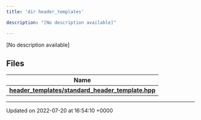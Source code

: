 ```yaml
---
title: 'dir header_templates'

description: "[No description available]"

---
```







[No description available]

## Files

| Name           |
| -------------- |
| **[header_templates/standard_header_template.hpp](/documentation/code/files/standard__header__template_8hpp/#file-standard-header-template.hpp)**  |






-------------------------------

Updated on 2022-07-20 at 16:54:10 +0000
